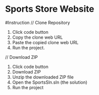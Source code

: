 # Sports Store Website

#Instruction
// Clone Repository
1. Click code button
2. Copy the clone web URL
3. Paste the copied clone web URL
4. Run the project.

// Download ZIP
1. Click code button
2. Download ZIP
3. Unzip the downloaded ZIP file
4. Open the SportsSln.sln (the solution)
5. Run the project
